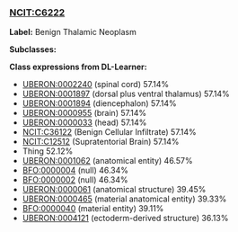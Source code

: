 
### [NCIT:C6222](http://purl.obolibrary.org/obo/NCIT_C6222)
**Label:** Benign Thalamic Neoplasm

**Subclasses:** 

**Class expressions from DL-Learner:**

- [UBERON:0002240](http://purl.obolibrary.org/obo/UBERON_0002240) (spinal cord) 57.14%
- [UBERON:0001897](http://purl.obolibrary.org/obo/UBERON_0001897) (dorsal plus ventral thalamus) 57.14%
- [UBERON:0001894](http://purl.obolibrary.org/obo/UBERON_0001894) (diencephalon) 57.14%
- [UBERON:0000955](http://purl.obolibrary.org/obo/UBERON_0000955) (brain) 57.14%
- [UBERON:0000033](http://purl.obolibrary.org/obo/UBERON_0000033) (head) 57.14%
- [NCIT:C36122](http://purl.obolibrary.org/obo/NCIT_C36122) (Benign Cellular Infiltrate) 57.14%
- [NCIT:C12512](http://purl.obolibrary.org/obo/NCIT_C12512) (Supratentorial Brain) 57.14%
- Thing 52.12%
- [UBERON:0001062](http://purl.obolibrary.org/obo/UBERON_0001062) (anatomical entity) 46.57%
- [BFO:0000004](http://purl.obolibrary.org/obo/BFO_0000004) (null) 46.34%
- [BFO:0000002](http://purl.obolibrary.org/obo/BFO_0000002) (null) 46.34%
- [UBERON:0000061](http://purl.obolibrary.org/obo/UBERON_0000061) (anatomical structure) 39.45%
- [UBERON:0000465](http://purl.obolibrary.org/obo/UBERON_0000465) (material anatomical entity) 39.33%
- [BFO:0000040](http://purl.obolibrary.org/obo/BFO_0000040) (material entity) 39.11%
- [UBERON:0004121](http://purl.obolibrary.org/obo/UBERON_0004121) (ectoderm-derived structure) 36.13%


